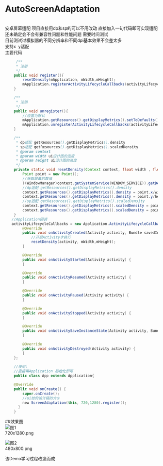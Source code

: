 # AutoScreenAdaptation
</br>安卓屏幕适配  项目直接用dp和sp的可以不用改动   直接加入一句代码即可实现适配
</br>还未确定会不会有兼容性问题和性能问题 需要时间测试
</br>目前测试过模拟器的不同分辨率和不同dpi基本效果不会差太多
</br>支持x  y适配
</br>主要代码
```java
     /**
     * 注册
     */
    public void register(){
        resetDensity(mApplication, mWidth,mHeight);
        mApplication.registerActivityLifecycleCallbacks(activityLifecycleCallbacks);
    }

    /**
     * 注销
     */
    public void unregister(){
        //设置为默认
        mApplication.getResources().getDisplayMetrics().setToDefaults();
        mApplication.unregisterActivityLifecycleCallbacks(activityLifecycleCallbacks);
    }

    /**
     * dp适配 getResources().getDisplayMetrics().density
     * sp适配 getResources().getDisplayMetrics().scaledDensity
     * @param context
     * @param width ui设计图的宽度
     * @param height ui设计图的高度
     */
    private static void resetDensity(Context context, float width , float height){
        Point point = new Point();
        //获取屏幕的数值
        ((WindowManager)context.getSystemService(WINDOW_SERVICE)).getDefaultDisplay().getSize(point);
        //dp适配 getResources().getDisplayMetrics().density
        context.getResources().getDisplayMetrics().density = point.x/width*2f;
        context.getResources().getDisplayMetrics().density = point.y/height*2f;
        //sp适配 getResources().getDisplayMetrics().scaledDensity
        context.getResources().getDisplayMetrics().scaledDensity = point.x/width*2f;
        context.getResources().getDisplayMetrics().scaledDensity = point.y/height*2f;
    }
   //Application回调
   activityLifecycleCallbacks = new Application.ActivityLifecycleCallbacks() {
        @Override
        public void onActivityCreated(Activity activity, Bundle savedInstanceState) {
            //开启Activity才执行
            resetDensity(activity, mWidth,mHeight);
        }

        @Override
        public void onActivityStarted(Activity activity) {
        }

        @Override
        public void onActivityResumed(Activity activity) {
        }

        @Override
        public void onActivityPaused(Activity activity) {
        }

        @Override
        public void onActivityStopped(Activity activity) {
        }

        @Override
        public void onActivitySaveInstanceState(Activity activity, Bundle outState) {
        }

        @Override
        public void onActivityDestroyed(Activity activity) {
        }
    };
    
    //使用:
    //直接再Application 初始化即可
    public class App extends Application{

    @Override
    public void onCreate() {
        super.onCreate();
        //ui给的设计稿的大小
        new ScreenAdaptation(this, 720,1280).register();
      }
    }
```
##效果图
</br> 
![图1](https://raw.githubusercontent.com/wenkaichuang0729/AutoScreenAdaptation/master/images/720x1280.png)
</br>720x1280.png 

![图2](https://raw.githubusercontent.com/wenkaichuang0729/AutoScreenAdaptation/master/images/480x800.png)
</br>480x800.png 

该Demo学习过程改造而成
